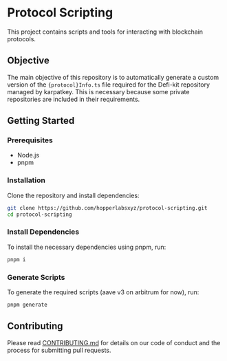 # Protocol Scripting

This project contains scripts and tools for interacting with blockchain protocols.
## Objective

The main objective of this repository is to automatically generate a custom version of the `{protocol}Info.ts` file required for the Defi-kit repository managed by karpatkey. This is necessary because some private repositories are included in their requirements.

## Getting Started

### Prerequisites

- Node.js
- pnpm

### Installation

Clone the repository and install dependencies:

```bash
git clone https://github.com/hopperlabsxyz/protocol-scripting.git
cd protocol-scripting
```

### Install Dependencies

To install the necessary dependencies using pnpm, run:

```bash
pnpm i
```

### Generate Scripts

To generate the required scripts (aave v3 on arbitrum for now), run:

```bash
pnpm generate
```

## Contributing

Please read [CONTRIBUTING.md](CONTRIBUTING.md) for details on our code of conduct and the process for submitting pull requests.

